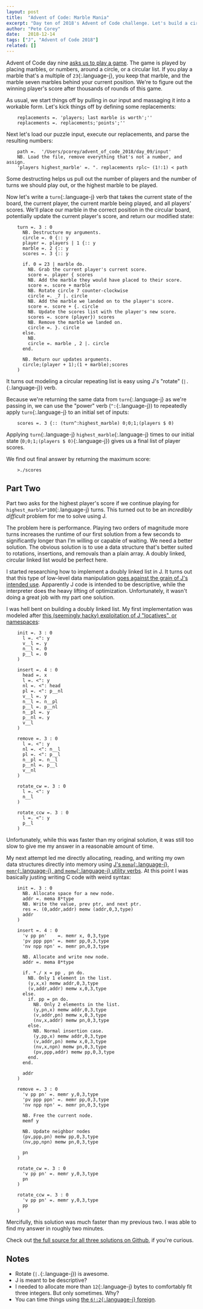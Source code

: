 ```yaml
---
layout: post
title:  "Advent of Code: Marble Mania"
excerpt: "Day ten of 2018's Advent of Code challenge. Let's build a circular, doubly linked list using the J programming language."
author: "Pete Corey"
date:   2018-12-14
tags: ["J", "Advent of Code 2018"]
related: []
---
```


Advent of Code day nine [asks us to play a game](https://adventofcode.com/2018/day/9). The game is played by placing marbles, or numbers, around a circle, or a circular list. If you play a marble that's a multiple of `23`{:.language-j}, you keep that marble, and the marble seven marbles behind your current position. We're to figure out the winning player's score after thousands of rounds of this game.

As usual, we start things off by pulling in our input and massaging it into a workable form. Let's kick things off by defining some replacements:

<pre class='language-j'><code class='language-j'>    replacements =. 'players; last marble is worth';''
    replacements =. replacements;'points';''
</code></pre>

Next let's load our puzzle input, execute our replacements, and parse the resulting numbers:

<pre class='language-j'><code class='language-j'>    path =.  '/Users/pcorey/advent_of_code_2018/day_09/input'
    NB. Load the file, remove everything that's not a number, and assign.
    'players highest_marble' =. ". replacements rplc~ (1!:1) &lt; path
</code></pre>

Some destructing helps us pull out the number of players and the number of turns we should play out, or the highest marble to be played.

Now let's write a `turn`{:.language-j} verb that takes the current state of the board, the current player, the current marble being played, and all players' scores. We'll place our marble in the correct position in the circular board, potentially update the current player's score, and return our modified state:

<pre class='language-j'><code class='language-j'>    turn =. 3 : 0
      NB. Destructure my arguments.
      circle =. 0 {:: y
      player =. players | 1 {:: y
      marble =. 2 {:: y
      scores =. 3 {:: y

      if. 0 = 23 | marble do.
        NB. Grab the current player's current score.
        score =. player { scores
        NB. Add the marble they would have placed to their score.
        score =. score + marble
        NB. Rotate circle 7 counter-clockwise
        circle =. _7 |. circle
        NB. Add the marble we landed on to the player's score.
        score =. score + {. circle
        NB. Update the scores list with the player's new score.
        scores =. score (player}) scores
        NB. Remove the marble we landed on.
        circle =. }. circle
      else.
        NB. 
        circle =. marble , 2 |. circle
      end.

      NB. Return our updates arguments.
      circle;(player + 1);(1 + marble);scores
    )
</code></pre>

It turns out modeling a circular repeating list is easy using J's "rotate" (`|.`{:.language-j}) verb.

Because we're returning the same data from `turn`{:.language-j} as we're passing in, we can use the "power" verb (`^:`{:.language-j}) to repeatedly apply `turn`{:.language-j} to an initial set of inputs:

<pre class='language-j'><code class='language-j'>    scores =. 3 {:: (turn^:highest_marble) 0;0;1;(players $ 0)
</code></pre>

Applying `turn`{:.language-j} `highest_marble`{:.language-j} times to our initial state (`0;0;1;(players $ 0)`{:.language-j}) gives us a final list of player scores.

We find out final answer by returning the maximum score:

<pre class='language-j'><code class='language-j'>    >./scores
</code></pre>

## Part Two

Part two asks for the highest player's score if we continue playing for `highest_marble*100`{:.language-j} turns. This turned out to be an _incredibly difficult_ problem for me to solve using J.

The problem here is performance. Playing two orders of magnitude more turns increases the runtime of our first solution from a few seconds to significantly longer than I'm willing or capable of waiting. We need a better solution. The obvious solution is to use a data structure that's better suited to rotations, insertions, and removals than a plain array. A doubly linked, circular linked list would be perfect here.

I started researching how to implement a doubly linked list in J. It turns out that this type of low-level data manipulation [goes against the grain of J's intended use](https://rosettacode.org/wiki/Doubly-linked_list/Definition#J). Apparently J code is intended to be descriptive, while the interpreter does the heavy lifting of optimization. Unfortunately, it wasn't doing a great job with my part one solution.

I was hell bent on building a doubly linked list. My first implementation was modeled after [this (seemingly hacky) exploitation of J "locatives", or namespaces](https://code.jsoftware.com/wiki/Vocabulary/Locales#An_example_using_explicit_and_object_locatives):

<pre class='language-j'><code class='language-j'>    init =. 3 : 0
      l =. &lt;": y
      v__l =. y
      n__l =. 0
      p__l =. 0
    )

    insert =. 4 : 0
      head =. x
      l =. &lt;": y
      nl =. &lt;": head
      pl =. &lt;": p__nl
      v__l =. y
      n__l =. n__pl
      p__l =. p__nl
      n__pl =. y
      p__nl =. y
      v__l
    )

    remove =. 3 : 0
      l =. &lt;": y
      nl =. &lt;": n__l
      pl =. &lt;": p__l
      n__pl =. n__l
      p__nl =. p__l
      v__nl
    )

    rotate_cw =. 3 : 0
      l =. &lt;": y
      n__l
    )

    rotate_ccw =. 3 : 0
      l =. &lt;": y
      p__l
    )
</code></pre>

Unfortunately, while this was faster than my original solution, it was still too slow to give me my answer in a reasonable amount of time.

My next attempt led me directly allocating, reading, and writing my own data structures directly into memory using [J's `mema`{:.language-j}, `memr`{:.language-j}, and `memw`{:.language-j} utility verbs](https://code.jsoftware.com/wiki/Guides/DLLs/Memory_Management). At this point I was basically justing writing C code with weird syntax:

<pre class='language-j'><code class='language-j'>    init =. 3 : 0
      NB. Allocate space for a new node.
      addr =. mema 8*type
      NB. Write the value, prev ptr, and next ptr.
      res =. (0,addr,addr) memw (addr,0,3,type)
      addr
    )

    insert =. 4 : 0
      'v pp pn'    =. memr x, 0,3,type
      'pv ppp ppn' =. memr pp,0,3,type
      'nv npp npn' =. memr pn,0,3,type

      NB. Allocate and write new node.
      addr =. mema 8*type

      if. *./ x = pp , pn do.
        NB. Only 1 element in the list.
        (y,x,x) memw addr,0,3,type
        (v,addr,addr) memw x,0,3,type
      else.
        if. pp = pn do.
          NB. Only 2 elements in the list.
          (y,pn,x) memw addr,0,3,type
          (v,addr,pn) memw x,0,3,type
          (nv,x,addr) memw pn,0,3,type
        else.
          NB. Normal insertion case.
          (y,pp,x) memw addr,0,3,type
          (v,addr,pn) memw x,0,3,type
          (nv,x,npn) memw pn,0,3,type
          (pv,ppp,addr) memw pp,0,3,type
        end.
      end.

      addr
    )

    remove =. 3 : 0
      'v pp pn' =. memr y,0,3,type
      'pv ppp ppn' =. memr pp,0,3,type
      'nv npp npn' =. memr pn,0,3,type

      NB. Free the current node.
      memf y

      NB. Update neighbor nodes
      (pv,ppp,pn) memw pp,0,3,type
      (nv,pp,npn) memw pn,0,3,type

      pn
    )

    rotate_cw =. 3 : 0
      'v pp pn' =. memr y,0,3,type
      pn
    )

    rotate_ccw =. 3 : 0
      'v pp pn' =. memr y,0,3,type
      pp
    )
</code></pre>

Mercifully, this solution was much faster than my previous two. I was able to find my answer in roughly two minutes.

Check out [the full source for all three solutions on Github](https://github.com/pcorey/advent_of_code_2018/tree/master/day_09), if you're curious.

## Notes

- Rotate (`|.`{:.language-j}) is awesome.
- J is meant to be descriptive?
- I needed to allocate more than `12`{:.language-j} bytes to comfortably fit three integers.  But only sometimes. Why?
- You can time things using [the `6!:2`{:.language-j} foreign](http://www.jsoftware.com/help/learning/31.htm).
